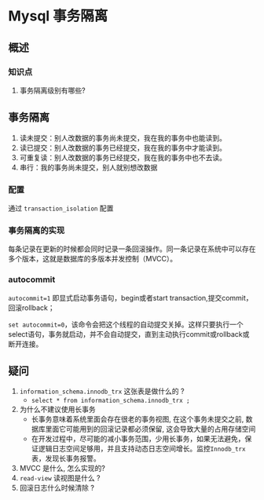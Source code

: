 # Mysql 事务隔离

## 概述

### 知识点

1. 事务隔离级别有哪些?



## 事务隔离

1. 读未提交：别人改数据的事务尚未提交，我在我的事务中也能读到。
2. 读已提交：别人改数据的事务已经提交，我在我的事务中才能读到。
3. 可重复读：别人改数据的事务已经提交，我在我的事务中也不去读。
4. 串行：我的事务尚未提交，别人就别想改数据

### 配置

通过 `transaction_isolation` 配置

### 事务隔离的实现

每条记录在更新的时候都会同时记录一条回滚操作。同一条记录在系统中可以存在多个版本，这就是数据库的多版本并发控制（MVCC）。

### autocommit

`autocommit=1` 即显式启动事务语句，begin或者start transaction,提交commit，回滚rollback；

`set autocommit=0`，该命令会把这个线程的自动提交关掉。这样只要执行一个select语句，事务就启动，并不会自动提交，直到主动执行commit或rollback或断开连接。

## 



## 疑问

1. `information_schema.innodb_trx` 这张表是做什么的 ?
   - `select * from information_schema.innodb_trx ;`
2. 为什么不建议使用长事务
   - 长事务意味着系统里面会存在很老的事务视图, 在这个事务未提交之前, 数据库里面它可能用到的回滚记录都必须保留, 这会导致大量的占用存储空间
   - 在开发过程中，尽可能的减小事务范围，少用长事务，如果无法避免，保证逻辑日志空间足够用，并且支持动态日志空间增长。监控`Innodb_trx`表，发现长事务报警。
3. MVCC 是什么, 怎么实现的?
4. `read-view` 读视图是什么 ? 
5. 回滚日志什么时候清除 ?
